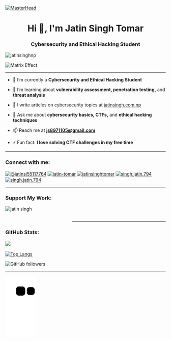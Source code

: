 [![MasterHead](https://media.giphy.com/media/l3vR0pl6U3sTC5zaE/giphy.gif)]()

<h1 align="center">Hi 👋, I'm Jatin Singh Tomar</h1>
<h3 align="center">Cybersecurity and Ethical Hacking Student</h3>

<p align="left"> <img src="https://komarev.com/ghpvc/?username=jatinsinghnp&label=Profile%20views&color=0e75b6&style=flat" alt="jatinsinghnp" /> </p>

![Matrix Effect](https://media.giphy.com/media/E1cnub1JLZf9m/giphy.gif)

---

- 🔭 I’m currently a **Cybersecurity and Ethical Hacking Student**

- 🌱 I’m learning about **vulnerability assessment, penetration testing,** and **threat analysis**

- 📝 I write articles on cybersecurity topics at [jatinsingh.com.np](http://jatinsingh.com.np)

- 💬 Ask me about **cybersecurity basics, CTFs,** and **ethical hacking techniques**

- 📫 Reach me at **js8971105@gmail.com**

- ⚡ Fun fact: **I love solving CTF challenges in my free time**

---

<h3 align="left">Connect with me:</h3>
<p align="left">
 <a href="https://twitter.com/@jatinsi55117764" target="blank"><img align="center" src="https://raw.githubusercontent.com/rahuldkjain/github-profile-readme-generator/master/src/images/icons/Social/twitter.svg" alt="@jatinsi55117764" height="30" width="40" /></a>
<a href="https://linkedin.com/in/jatin-tomar" target="blank"><img align="center" src="https://raw.githubusercontent.com/rahuldkjain/github-profile-readme-generator/master/src/images/icons/Social/linked-in-alt.svg" alt="jatin-tomar" height="30" width="40" /></a>
<a href="https://stackoverflow.com/users/jatinsinghtomar" target="blank"><img align="center" src="https://raw.githubusercontent.com/rahuldkjain/github-profile-readme-generator/master/src/images/icons/Social/stack-overflow.svg" alt="jatinsinghtomar" height="30" width="40" /></a>
<a href="https://fb.com/singh.jatin.794" target="blank"><img align="center" src="https://raw.githubusercontent.com/rahuldkjain/github-profile-readme-generator/master/src/images/icons/Social/facebook.svg" alt="singh.jatin.794" height="30" width="40" /></a>
<a href="https://instagram.com/singh.jatin.794" target="blank"><img align="center" src="https://raw.githubusercontent.com/rahuldkjain/github-profile-readme-generator/master/src/images/icons/Social/instagram.svg" alt="singh.jatin.794" height="30" width="40" /></a>
</p> 

---

<h3 align="left">Support My Work:</h3>
<p><a href="https://ko-fi.com/jatinsingh92068"> <img align="left" src="https://cdn.ko-fi.com/cdn/kofi3.png?v=3" height="50" width="210" alt="jatin singh" /></a></p><br><br>

---

<h3 align="left">GitHub Stats:</h3>

<img src="https://github-readme-stats.vercel.app/api?username=jatinsinghnp&&show_icons=true&title_color=ffffff&icon_color=bb2acf&text_color=daf7dc&bg_color=151515">

[![Top Langs](https://github-readme-stats.vercel.app/api/top-langs/?username=jatinsinghnp&layout=compact)](https://github.com/anuraghazra/github-readme-stats)

![GitHub followers](https://img.shields.io/github/followers/jatinsinghnp?style=social)

---

![Snake animation](https://github.com/jatinsinghnp/jatinsinghnp/blob/output/github-contribution-grid-snake.svg)
